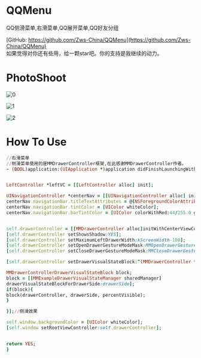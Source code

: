 # QQMenu
QQ侧滑菜单,右滑菜单,QQ展开菜单,QQ好友分组


[GitHub: https://github.com/Zws-China/QQMenu](https://github.com/Zws-China/QQMenu)<br/>
如果觉得对你还有些用，给一颗star吧。你的支持是我继续的动力。<br>



# PhotoShoot
![0](http://img.blog.csdn.net/20170428172415058?watermark/2/text/aHR0cDovL2Jsb2cuY3Nkbi5uZXQvcXFfMjY1OTgwNzc=/font/5a6L5L2T/fontsize/400/fill/I0JBQkFCMA==/dissolve/70/gravity/SouthEast)

![1](http://img.blog.csdn.net/20170428172437582?watermark/2/text/aHR0cDovL2Jsb2cuY3Nkbi5uZXQvcXFfMjY1OTgwNzc=/font/5a6L5L2T/fontsize/400/fill/I0JBQkFCMA==/dissolve/70/gravity/SouthEast)

![2](http://img.blog.csdn.net/20170428172453840?watermark/2/text/aHR0cDovL2Jsb2cuY3Nkbi5uZXQvcXFfMjY1OTgwNzc=/font/5a6L5L2T/fontsize/400/fill/I0JBQkFCMA==/dissolve/70/gravity/SouthEast)

# How To Use	
```ruby
//右滑菜单
//侧滑菜单使用的是MMDrawerController框架,在此感谢MMDrawerController作者。
- (BOOL)application:(UIApplication *)application didFinishLaunchingWithOptions:(NSDictionary *)launchOptions {


LeftController *leftVC = [[LeftController alloc] init];

UINavigationController *centerNav = [[UINavigationController alloc] initWithRootViewController:[[CenterController alloc] init]];
centerNav.navigationBar.titleTextAttributes = @{NSForegroundColorAttributeName: [UIColor whiteColor]};
centerNav.navigationBar.tintColor = [UIColor whiteColor];
centerNav.navigationBar.barTintColor = [UIColor colorWithRed:44/255.0 green:185/255.0 blue:176/255.0 alpha:1];


self.drawerController = [[MMDrawerController alloc]initWithCenterViewController:centerNav leftDrawerViewController:leftVC];
[self.drawerController setShowsShadow:YES];
[self.drawerController setMaximumLeftDrawerWidth:kScreenWidth-100];
[self.drawerController setOpenDrawerGestureModeMask:MMOpenDrawerGestureModeAll];
[self.drawerController setCloseDrawerGestureModeMask:MMCloseDrawerGestureModeAll];

[self.drawerController setDrawerVisualStateBlock:^(MMDrawerController *drawerController, MMDrawerSide drawerSide, CGFloat percentVisible) {

MMDrawerControllerDrawerVisualStateBlock block;
block = [[MMExampleDrawerVisualStateManager sharedManager]
drawerVisualStateBlockForDrawerSide:drawerSide];
if(block){
block(drawerController, drawerSide, percentVisible);
}

}];//侧滑效果

self.window.backgroundColor = [UIColor whiteColor];
[self.window setRootViewController:self.drawerController];


return YES;
}


```